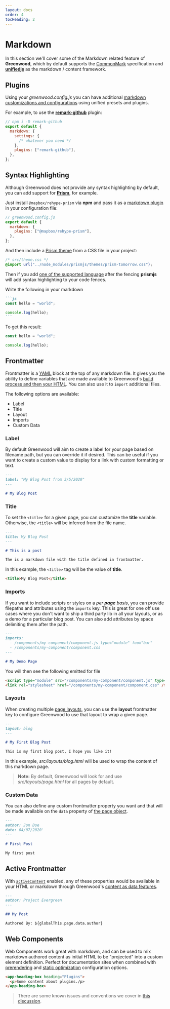```yaml
---
layout: docs
order: 4
tocHeading: 2
---
```


# Markdown

In this section we'll cover some of the Markdown related feature of **Greenwood**, which by default supports the [CommonMark](https://commonmark.org/help/) specification and [**unifiedjs**](https://unifiedjs.com/) as the markdown / content framework.

## Plugins

Using your _greenwood.config.js_ you can have additional [markdown customizations and configurations](/docs/reference/configuration/#markdown) using unified presets and plugins.

For example, to use the [**remark-github**](https://github.com/remarkjs/remark-github) plugin:

```js
// npm i -D remark-github
export default {
  markdown: {
    settings: {
      /* whatever you need */
    },
    plugins: ["remark-github"],
  },
};
```

## Syntax Highlighting

Although Greenwood does not provide any syntax highlighting by default, you can add support for [**Prism**](https://prismjs.com/), for example.

Just install `@mapbox/rehype-prism` via **npm** and pass it as a [markdown plugin](/docs/reference/configuration/#markdown) in your configuration file:

```js
// greenwood.config.js
export default {
  markdown: {
    plugins: ["@mapbox/rehype-prism"],
  },
};
```

And then include a [Prism theme](https://prismjs.com/examples.html) from a CSS file in your project:

```css
/* src/theme.css */
@import url("../node_modules/prismjs/themes/prism-tomorrow.css");
```

Then if you add [one of the supported language](https://lucidar.me/en/web-dev/list-of-supported-languages-by-prism/) after the fencing **prismjs** will add syntax highlighting to your code fences.

Write the following in your markdown

````md
```js
const hello = "world";

console.log(hello);
```
````

To get this result:

```jsx
const hello = "world";

console.log(hello);
```

## Frontmatter

Frontmatter is a [YAML](https://yaml.org/) block at the top of any markdown file. It gives you the ability to define variables that are made available to Greenwood's [build process and then your HTML](/docs/content-as-data/). You can also use it to `import` additional files.

The following options are available:

- Label
- Title
- Layout
- Imports
- Custom Data

### Label

By default Greenwood will aim to create a label for your page based on filename path, but you can override it if desired. This can be useful if you want to create a custom value to display for a link with custom formatting or text.

```md
---
label: "My Blog Post from 3/5/2020"
---

# My Blog Post
```

### Title

To set the `<title>` for a given page, you can customize the **title** variable. Otherwise, the `<title>` will be inferred from the file name.

```md
---
title: My Blog Post
---

# This is a post

The is a markdown file with the title defined in frontmatter.
```

In this example, the `<title>` tag will be the value of **title**.

```html
<title>My Blog Post</title>
```

### Imports

If you want to include scripts or styles on a _per **page** basis_, you can provide filepaths and attributes using the `imports` key. This is great for one off use cases where you don't want to ship a third party lib in all your layouts, or as a demo for a particular blog post. You can also add attributes by space delimiting them after the path.

```md
---
imports:
  - /components/my-component/component.js type="module" foo="bar"
  - /components/my-component/component.css
---

# My Demo Page
```

You will then see the following emitted for file

```html
<script type="module" src="/components/my-component/component.js" type="module" foo="bar"></script>
<link rel="stylesheet" href="/components/my-component/component.css" />
```

### Layouts

When creating multiple [page layouts](/docs/pages/layouts/), you can use the **layout** frontmatter key to configure Greenwood to use that layout to wrap a given page.

```md
---
layout: blog
---

# My First Blog Post

This is my first blog post, I hope you like it!
```

In this example, _src/layouts/blog.html_ will be used to wrap the content of this markdown page.

> **Note:** By default, Greenwood will look for and use _src/layouts/page.html_ for all pages by default.

### Custom Data

You can also define any custom frontmatter property you want and that will be made available on the `data` property of [the page object](/docs/content-as-data/pages-data/).

```md
---
author: Jon Doe
date: 04/07/2020'
---

# First Post

My first post
```

## Active Frontmatter

With [`activeContent`](/docs/reference/configuration/#active-content) enabled, any of these properties would be available in your HTML or markdown through Greenwood's [content as data features](/docs/content-as-data/).

```md
---
author: Project Evergreen
---

## My Post

Authored By: ${globalThis.page.data.author}
```

## Web Components

Web Components work great with markdown, and can be used to mix markdown authored content as initial HTML to be "projected" into a custom element definition. Perfect for documentation sites when combined with [prerendering](/docs/reference/configuration/#prerender) and [static optimization](/docs/reference/configuration/#optimization) configuration options.

```md
<app-heading-box heading="Plugins">
  <p>Some content about plugins./p>
</app-heading-box>
```

> There are some known issues and conventions we cover in [this discussion](https://github.com/ProjectEvergreen/greenwood/discussions/1267).
